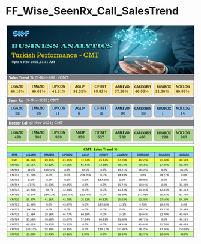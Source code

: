 # FF_Wise_SeenRx_Call_SalesTrend
![alt text](https://github.com/RoyelBee/FF_Wise_SeenRx_Call_SalesTrend/blob/master/banner_kpi.png)
![alt text](https://github.com/RoyelBee/FF_Wise_SeenRx_Call_SalesTrend/blob/master/sample_data_look.png)
